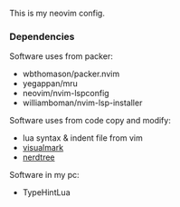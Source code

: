 
This is my neovim config.

### Dependencies
Software uses from packer:

* wbthomason/packer.nvim
* yegappan/mru
* neovim/nvim-lspconfig
* williamboman/nvim-lsp-installer

Software uses from code copy and modify:

* lua syntax & indent file from vim
* [visualmark](https://www.vim.org/scripts/script.php?script_id=1026)
* [nerdtree](https://www.vim.org/scripts/script.php?script_id=1658)

Software in my pc:
* TypeHintLua

